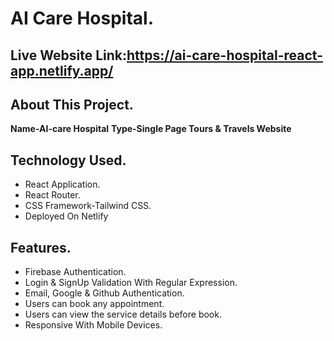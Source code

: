 # AI Care Hospital.
## Live Website Link:https://ai-care-hospital-react-app.netlify.app/

## About This Project.
**Name-AI-care Hospital**
**Type-Single Page Tours & Travels Website**

## Technology Used.

* React Application.
* React Router.
* CSS Framework-Tailwind CSS.
* Deployed On Netlify

## Features.

* Firebase Authentication.
* Login & SignUp Validation With Regular Expression.
* Email, Google & Github Authentication.
* Users can book any appointment.
* Users can view the service details before book.
* Responsive With Mobile Devices.
